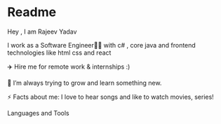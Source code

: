 # Readme

Hey , I am Rajeev Yadav

I work as a Software Engineer👩‍💻 with c# , core java and frontend technologies like html css and react

✈️ Hire me for remote work & internships :)

🔭 I’m always trying to grow and learn something new.

⚡ Facts about me: I love to hear songs and like to watch movies, series!

Languages and Tools
      
    


